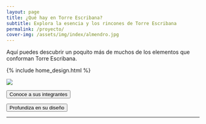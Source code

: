 ```yaml
---
layout: page
title: ¿Qué hay en Torre Escribana?
subtitle: Explora la esencia y los rincones de Torre Escribana
permalink: /proyecto/
cover-img: /assets/img/index/almendro.jpg
---
```


Aquí puedes descubrir un poquito más de muchos de los elementos que conforman  <span class="letralogo"> Torre Escribana. </span>

{% include home_design.html %}



<a href="../assets/img/otros/mapa.jpg" ><img src="../assets/img/otros/mapa.jpg"> </a>

<a href="{{ '/nosotras ' | absolute_url  }}" ><button class="letralogo">Conoce a sus integrantes</button>   </a>

<a href="{{ '/diseno ' | absolute_url  }}" ><button class="letralogo">Profundiza en su diseño</button>   </a>






<hr>




